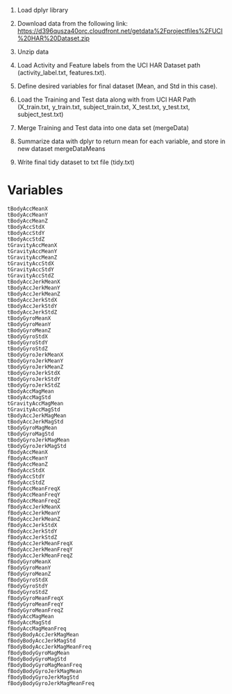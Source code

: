 1. Load dplyr library

2. Download data from the following link: https://d396qusza40orc.cloudfront.net/getdata%2Fprojectfiles%2FUCI%20HAR%20Dataset.zip

3. Unzip data

4. Load Activity and Feature labels from the UCI HAR Dataset path (activity_label.txt, features.txt).

5. Define desired variables for final dataset (Mean, and Std in this case).

6. Load the Training and Test data along with from UCI HAR Path (X_train.txt, y_train.txt, subject_train.txt, X_test.txt, y_test.txt, subject_test.txt)

7. Merge Training and Test data into one data set (mergeData)

8. Summarize data with dplyr to return mean for each variable, and store in new dataset mergeDataMeans

9. Write final tidy dataset to txt file (tidy.txt)

# Variables
    tBodyAccMeanX
    tBodyAccMeanY
    tBodyAccMeanZ
    tBodyAccStdX
    tBodyAccStdY
    tBodyAccStdZ
    tGravityAccMeanX
    tGravityAccMeanY
    tGravityAccMeanZ
    tGravityAccStdX
    tGravityAccStdY
    tGravityAccStdZ
    tBodyAccJerkMeanX
    tBodyAccJerkMeanY
    tBodyAccJerkMeanZ
    tBodyAccJerkStdX
    tBodyAccJerkStdY
    tBodyAccJerkStdZ
    tBodyGyroMeanX
    tBodyGyroMeanY
    tBodyGyroMeanZ
    tBodyGyroStdX
    tBodyGyroStdY
    tBodyGyroStdZ
    tBodyGyroJerkMeanX
    tBodyGyroJerkMeanY
    tBodyGyroJerkMeanZ
    tBodyGyroJerkStdX
    tBodyGyroJerkStdY
    tBodyGyroJerkStdZ
    tBodyAccMagMean
    tBodyAccMagStd
    tGravityAccMagMean
    tGravityAccMagStd
    tBodyAccJerkMagMean
    tBodyAccJerkMagStd
    tBodyGyroMagMean
    tBodyGyroMagStd
    tBodyGyroJerkMagMean
    tBodyGyroJerkMagStd
    fBodyAccMeanX
    fBodyAccMeanY
    fBodyAccMeanZ
    fBodyAccStdX
    fBodyAccStdY
    fBodyAccStdZ
    fBodyAccMeanFreqX
    fBodyAccMeanFreqY
    fBodyAccMeanFreqZ
    fBodyAccJerkMeanX
    fBodyAccJerkMeanY
    fBodyAccJerkMeanZ
    fBodyAccJerkStdX
    fBodyAccJerkStdY
    fBodyAccJerkStdZ
    fBodyAccJerkMeanFreqX
    fBodyAccJerkMeanFreqY
    fBodyAccJerkMeanFreqZ
    fBodyGyroMeanX
    fBodyGyroMeanY
    fBodyGyroMeanZ
    fBodyGyroStdX
    fBodyGyroStdY
    fBodyGyroStdZ
    fBodyGyroMeanFreqX
    fBodyGyroMeanFreqY
    fBodyGyroMeanFreqZ
    fBodyAccMagMean
    fBodyAccMagStd
    fBodyAccMagMeanFreq
    fBodyBodyAccJerkMagMean
    fBodyBodyAccJerkMagStd
    fBodyBodyAccJerkMagMeanFreq
    fBodyBodyGyroMagMean
    fBodyBodyGyroMagStd
    fBodyBodyGyroMagMeanFreq
    fBodyBodyGyroJerkMagMean
    fBodyBodyGyroJerkMagStd
    fBodyBodyGyroJerkMagMeanFreq
